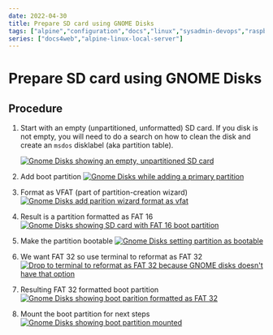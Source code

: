 ```yaml
---
date: 2022-04-30
title: Prepare SD card using GNOME Disks
tags: ["alpine","configuration","docs","linux","sysadmin-devops","raspberry-pi","sbc"]
series: ["docs4web","alpine-linux-local-server"]
---
```


# Prepare SD card using GNOME Disks

## Procedure

1. Start with an empty (unpartitioned, unformatted) SD card. If you disk is not empty, you will need to do a search on how to clean the disk and create an `msdos` disklabel (aka partition table).

   [![Gnome Disks showing an empty, unpartitioned SD card](01-gnome-disks-empty-sd-card.png)](01-gnome-disks-empty-sd-card.png)

2. Add boot partition
   [![Gnome Disks while adding a primary partition](02-gnome-disks-add-boot-partition.png)](02-gnome-disks-add-boot-partition.png)

3. Format as VFAT (part of partition-creation wizard)
   [![Gnome Disks add parition wizard format as vfat](03-gnome-disks-format-boot-as-vfat.png)](03-gnome-disks-format-boot-as-vfat.png)

4. Result is a partition formatted as FAT 16
   [![Gnome Disks showing SD card with FAT 16 boot partition](04-gnome-disks-sd-card-with-boot-partition.png)](04-gnome-disks-sd-card-with-boot-partition.png)

5. Make the partition bootable
   [![Gnome Disks setting partition as bootable](05-gnome-disks-make-partition-bootable.png)](05-gnome-disks-make-partition-bootable.png)

6. We want FAT 32 so use terminal to reformat as FAT 32
   [![Drop to terminal to reformat as FAT 32 because GNOME disks doesn't have that option](06-terminal-reformat-as-fat32.png)](06-terminal-reformat-as-fat32.png)

7. Resulting FAT 32 formatted boot partition
   [![Gnome Disks showing boot parition formatted as FAT 32](07-gnome-disks-sd-card-with-fat32-boot-partition.png)](07-gnome-disks-sd-card-with-fat32-boot-partition.png)

8. Mount the boot partition for next steps
   [![Gnome Disks showing boot partition mounted](08-gnome-disks-sd-card-mounted-boot-partition.png)](08-gnome-disks-sd-card-mounted-boot-partition.png)
